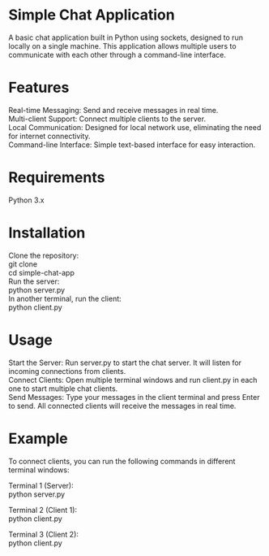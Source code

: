 # Simple Chat Application
A basic chat application built in Python using sockets, designed to run locally on a single machine. This application allows multiple users to communicate with each other through a command-line interface.

# Features
Real-time Messaging: Send and receive messages in real time.  
Multi-client Support: Connect multiple clients to the server.  
Local Communication: Designed for local network use, eliminating the need for internet connectivity.  
Command-line Interface: Simple text-based interface for easy interaction.  

# Requirements
Python 3.x  

# Installation
Clone the repository:  
git clone <repository-url>  
cd simple-chat-app  
Run the server:  
python server.py  
In another terminal, run the client:  
python client.py  

# Usage
Start the Server: Run server.py to start the chat server. It will listen for incoming connections from clients.  
Connect Clients: Open multiple terminal windows and run client.py in each one to start multiple chat clients.  
Send Messages: Type your messages in the client terminal and press Enter to send. All connected clients will receive the messages in real time.  

# Example
To connect clients, you can run the following commands in different terminal windows:  

Terminal 1 (Server):  
python server.py  

Terminal 2 (Client 1):  
python client.py  

Terminal 3 (Client 2):  
python client.py  
